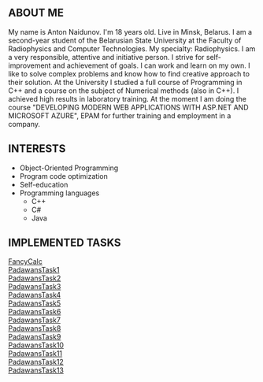 ## ABOUT ME
  My name is Anton Naidunov. I'm 18 years old. Live in Minsk, Belarus. I am a second-year student of the Belarusian State University at the  Faculty of Radiophysics and Computer Technologies. My specialty: Radiophysics. I am a very responsible, attentive and initiative person. I strive for self-improvement and achievement of goals. I can work and learn on my own. I like to solve complex problems and know how to find creative approach to their solution. At the University I studied a full course of Programming in C++ and a course on the subject of Numerical methods (also in C++). I achieved high results in laboratory training. 
  At the moment I am doing the course "DEVELOPING MODERN WEB APPLICATIONS WITH ASP.NET AND MICROSOFT AZURE", EPAM for further training and employment in a company.


## INTERESTS
* Object-Oriented Programming
* Program code optimization
* Self-education
* Programming languages
  - С++
  - С#
  - Java


## IMPLEMENTED TASKS
[FancyCalc](https://github.com/ANaidunov/FancyCalc)  
[PadawansTask1](https://github.com/ANaidunov/PadawansTask1)  
[PadawansTask2](https://github.com/ANaidunov/PadawansTask2)  
[PadawansTask3](https://github.com/ANaidunov/PadawansTask3)  
[PadawansTask4](https://github.com/ANaidunov/PadawansTask4)  
[PadawansTask5](https://github.com/ANaidunov/PadawansTask5)  
[PadawansTask6](https://github.com/ANaidunov/PadawansTask6)  
[PadawansTask7](https://github.com/ANaidunov/PadawansTask7)  
[PadawansTask8](https://github.com/ANaidunov/PadawansTask8)  
[PadawansTask9](https://github.com/ANaidunov/PadawansTask9)  
[PadawansTask10](https://github.com/ANaidunov/PadawansTask10)  
[PadawansTask11](https://github.com/ANaidunov/PadawansTask11)  
[PadawansTask12](https://github.com/ANaidunov/PadawansTask12)  
[PadawansTask13](https://github.com/ANaidunov/PadawansTask13)  
